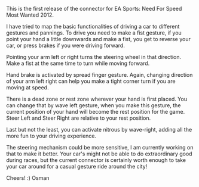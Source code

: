 This is the first release of the connector for EA Sports: Need For Speed Most Wanted 2012.

I have tried to map the basic functionalities of driving a car to different gestures and pannings. To drive you need to make a fist gesture, if you point your hand a little downwards and make a fist, you get to reverse your car, or press brakes if you were driving forward.

Pointing your arm left or right turns the steering wheel in that direction. Make a fist at the same time to turn while moving forward.

Hand brake is activated by spread finger gesture. Again, changing direction of your arm left right can help you make a tight corner turn if you are moving at speed.

There is a dead zone or rest zone wherever your hand is first placed. You can change that by wave left gesture, when you make this gesture, the current position of your hand will become the rest position for the game. Steer Left and Steer Right are relative to your rest position.

Last but not the least, you can activate nitrous by wave-right, adding all the more fun to your driving experience.

The steering mechanism could be more sensitive, I am currently working on that to make it better. Your car's might not be able to do extraordinary good during races, but the current connector is certainly worth enough to take your car around for a casual gesture ride around the city!

Cheers! :)
Osman 